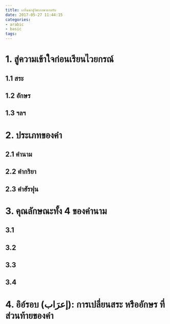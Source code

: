 ```yaml
---
title: เกริ่นนำสู่วิชาภาษาอาหรับ
date: 2017-05-27 11:44:15
categories: 
- arabic
- basic
tags:
---
```

# 1. สู่ความเข้าใจก่อนเรียนไวยกรณ์ 
## 1.1 สระ
## 1.2 อักษร
## 1.3 ฯลฯ
# 2. ประเภทของคำ
## 2.1 คำนาม
## 2.2 คำกริยา
## 2.3 คำฮัรฟุน
# 3. คุณลักษณะทั้ง 4 ของคำนาม
## 3.1
## 3.2
## 3.3
## 3.4
# 4. อิอ์รอบ (إعرَاب): การเปลี่ยนสระ หรืออักษร ที่ส่วนท้ายของคำ 
